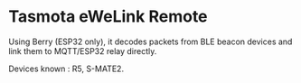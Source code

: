 # Tasmota eWeLink Remote 
Using Berry (ESP32 only), it decodes packets from BLE beacon devices and link them to MQTT/ESP32 relay directly.

Devices known : R5, S-MATE2.
